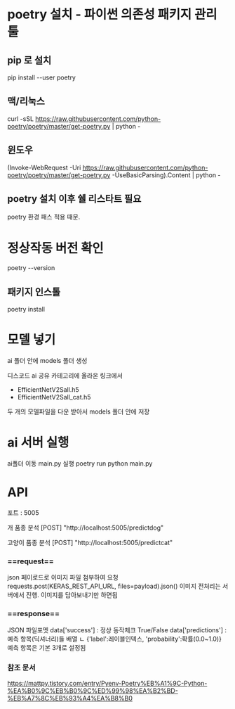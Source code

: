# poetry 설치 - 파이썬 의존성 패키지 관리 툴

## pip 로 설치
pip install --user poetry

## 맥/리눅스
curl -sSL https://raw.githubusercontent.com/python-poetry/poetry/master/get-poetry.py | python -

## 윈도우
(Invoke-WebRequest -Uri https://raw.githubusercontent.com/python-poetry/poetry/master/get-poetry.py -UseBasicParsing).Content | python -


## poetry 설치 이후 쉘 리스타트 필요
poetry 환경 패스 적용 때문.

# 정상작동 버전 확인
poetry --version 


## 패키지 인스톨
poetry install


# 모델 넣기
ai 폴더 안에 models 폴더 생성

디스코드 ai 공유 카테고리에 올라온 링크에서 
- EfficientNetV2Sall.h5
- EfficientNetV2Sall_cat.h5

두 개의 모델파일을 다운 받아서 models 폴더 안에 저장

# ai 서버 실행
ai폴더 이동
main.py 실행
poetry run python main.py


# API
포트 : 5005

개 품종 분석 
[POST] "http://localhost:5005/predictdog"

고양이 품종 분석 
[POST] "http://localhost:5005/predictcat"

### ==request==
json 페이로드로 이미지 파일 첨부하여 요청
requests.post(KERAS_REST_API_URL, files=payload).json()
이미지 전처리는 서버에서 진행. 이미지를 담아보내기만 하면됨

### ==response==
JSON 파일포멧
data['success'] : 정상 동작체크 True/False
data['predictions'] : 예측 항목(딕셔너리)들 배열
  ㄴ {'label':레이블인덱스, 'probability':확률(0.0~1.0)}
  예측 항목은 기본 3개로 설정됨


### 참조 문서 
https://mattpy.tistory.com/entry/Pyenv-Poetry%EB%A1%9C-Python-%EA%B0%9C%EB%B0%9C%ED%99%98%EA%B2%BD-%EB%A7%8C%EB%93%A4%EA%B8%B0

